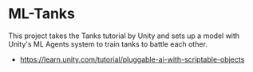 # ML-Tanks

This project takes the Tanks tutorial by Unity and sets up a model with Unity's ML Agents system to train tanks to battle each other.


* https://learn.unity.com/tutorial/pluggable-ai-with-scriptable-objects